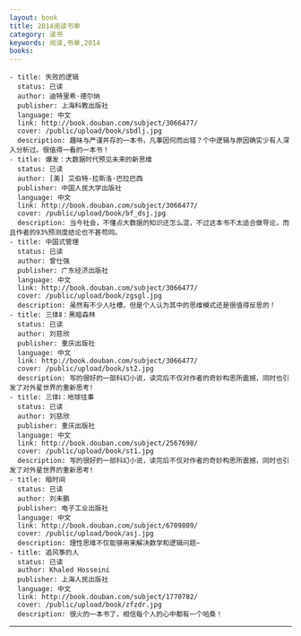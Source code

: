 ```yaml
---
layout: book
title: 2014阅读书单
category: 读书
keywords: 阅读,书单,2014
books: 
---
```

    - title: 失败的逻辑
      status: 已读
      author: 迪特里希·德尔纳  
      publisher: 上海科教出版社
      language: 中文
      link: http://book.douban.com/subject/3066477/
      cover: /public/upload/book/sbdlj.jpg
      description: 趣味与严谨并存的一本书，凡事因何而出错？个中逻辑与原因确实少有人深入分析过。很值得一看的一本书！
    - title: 爆发：大数据时代预见未来的新思维
      status: 已读
      author: [美] 艾伯特-拉斯洛·巴拉巴西 
      publisher: 中国人民大学出版社
      language: 中文
      link: http://book.douban.com/subject/3066477/
      cover: /public/upload/book/bf_dsj.jpg
      description: 当今社会，不懂点大数据的知识还怎么混，不过这本书不太适合做导论，而且作者的93%预测度结论也不甚苟同。
    - title: 中国式管理
      status: 已读
      author: 曾仕强 
      publisher: 广东经济出版社
      language: 中文
      link: http://book.douban.com/subject/3066477/
      cover: /public/upload/book/zgsgl.jpg
      description: 虽然有不少人吐槽，但是个人认为其中的思维模式还是很值得反思的！
    - title: 三体Ⅱ：黑暗森林
      status: 已读
      author: 刘慈欣 
      publisher: 重庆出版社
      language: 中文
      link: http://book.douban.com/subject/3066477/
      cover: /public/upload/book/st2.jpg
      description: 写的很好的一部科幻小说，读完后不仅对作者的奇妙构思所震撼，同时也引发了对外星世界的重新思考!
    - title: 三体Ⅰ：地球往事
      status: 已读
      author: 刘慈欣 
      publisher: 重庆出版社
      language: 中文
      link: http://book.douban.com/subject/2567698/
      cover: /public/upload/book/st1.jpg
      description: 写的很好的一部科幻小说，读完后不仅对作者的奇妙构思所震撼，同时也引发了对外星世界的重新思考!
    - title: 暗时间
      status: 已读
      author: 刘未鹏 
      publisher: 电子工业出版社
      language: 中文
      link: http://book.douban.com/subject/6709809/
      cover: /public/upload/book/asj.jpg
      description: 理性思维不仅能够用来解决数学和逻辑问题~
    - title: 追风筝的人
      status: 已读
      author: Khaled Hosseini
      publisher: 上海人民出版社
      language: 中文
      link: http://book.douban.com/subject/1770782/
      cover: /public/upload/book/zfzdr.jpg
      description: 很火的一本书了，相信每个人的心中都有一个哈桑！
---